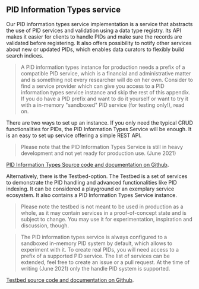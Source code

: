 ## PID Information Types service

Our PID information types service implementation is a service that abstracts the use of PID services and validation using a data type registry. Its API makes it easier for clients to handle PIDs and make sure the records are validated before registering. It also offers possibility to notify other services about new or updated PIDs, which enables data curators to flexibly build search indices.

> A PID information types instance for production needs a prefix of a compatible PID service, which is a financial and administrative matter and is something not every researcher will do on her own. Consider to find a service provider which can give you access to a PID information types service instance and skip the rest of this appendix. If you do have a PID prefix and want to do it yourself or want to try it with a in-memory "sandboxed" PID service (for testing only!), read on.

There are two ways to set up an instance. If you only need the typical CRUD functionalities for PIDs, the PID Information Types Service will be enough. It is an easy to set up service offering a simple REST API.

> Please note that the PID Information Types Service is still in heavy development and not yet ready for production use. (June 2021)

[PID Information Types Source code and documentation on Github](https://github.com/kit-data-manager/pit-service).

Alternatively, there is the Testbed-option. The Testbed is a set of services to demonstrate the PID handling and advanced functionalities like PID indexing. It can be considered a playground or an exemplary service ecosystem. It also contains a PID Information Types Service instance.

> Please note the testbed is not meant to be used in production as a whole, as it may contain services in a proof-of-concept state and is subject to change. You may use it for experimentation, inspiration and discussion, though.

> The PID information types service is always configured to a sandboxed in-memory PID system by default, which allows to experiment with it. To create real PIDs, you will need access to a prefix of a supported PID service. The list of services can be extended, feel free to create an issue or a pull request. At the time of writing (June 2021) only the handle PID system is supported.

[Testbed source code and documentation on Github](https://github.com/kit-data-manager/testbed4inf).